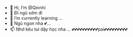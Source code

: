 - 👋 Hi, I’m @Qinnhi
- 👀 Đi ngủ sớm đi 
- 🌱 I’m currently learning ...
- 💞️ Ngủ ngon nha 💕...
- 📫 Nhớ kêu tui dậy học nha ...
💕💕💕💕💕💕💕💕💕💕pai💕💕💕💕💕💕💕💕💕
